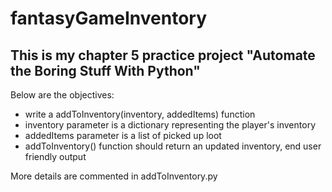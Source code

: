 # fantasyGameInventory

##  This is my chapter 5 practice project "Automate the Boring Stuff With Python" 

Below are the objectives:
- write a addToInventory(inventory, addedItems) function
- inventory parameter is a dictionary representing the player's inventory
- addedItems parameter is a list of picked up loot
- addToInventory() function should return an updated inventory, end user friendly output

More details are commented in addToInventory.py
